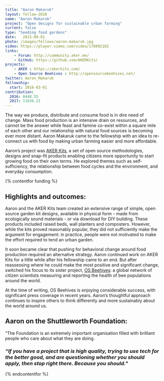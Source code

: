 ```yaml
---
title: "Aaron Makaruk"
layout: fellow-2018
name: "Aaron Makaruk"
project: "Open designs for sustainable urban farming"
current: false
type: "Seeding food gardens"
date:   2015-09-01
photo: /images/fellows/aaron-makaruk.jpg
video: https://player.vimeo.com/video/178892102
links:
    - Forum: http://community.aker.me/
    - GitHub: https://github.com/AKERKits/
projects:
    - AKER : https://akerkits.com/
    - Open Source Beehives : http://opensourcebeehives.net/
twitter: Aaron_Makaruk
fellowship:
  start: 2016-03-01
contribution:
  2016: 8448.55
  2017: 11636.21
---
```

The way we produce, distribute and consume food is in dire need of change. Mass food production is an intensive drain on resources, and cannot be the answer while feast and famine co-exist within a square mile of each other and our relationship with natural food sources is becoming ever more distant. Aaron Makaruk came to the fellowship with an idea to re-connect us with food by making urban farming easier and more affordable. 

Aaron’s project was [AKER Kits](https://akerkits.com/), a set of open source methodologies, designs and snap-fit products enabling citizens more opportunity to start growing food on their own terms. He explored themes such as self-sufficiency, the relationship between food cycles and the environment, and everyday consumption. 


{% contentfor funding %}
## Highlights and outcomes: 

Aaron and the AKER Kits team created an extensive range of simple, open source garden kit designs, available in physical form - made from ecologically sound materials - or via download for DIY building. These products included raised beds, wall planters and composters. However, while the kits proved reasonably popular, they did not sufficiently make the argument for engagement: in practice, people were not motivated to make the effort required to tend an urban garden. 

It soon became clear that pushing for behavioral change around food production required an alternative strategy. Aaron continued work on AKER Kits for a little while after his fellowship came to an end. But after reassessing where he could make the most positive and significant change, switched his focus to its sister project, [OS Beehives](https://www.osbeehives.com/): a global network of citizen scientists measuring and reporting the health of bee populations around the world.

At the time of writing, OS Beehives is enjoying considerable success, with significant press coverage in recent years. Aaron’s thoughtful approach continues to inspire others to think differently and more sustainably about the world around us.


## Aaron on the Shuttleworth Foundation: 

“The Foundation is an extremely important organisation filled with brilliant people who care about what they are doing.
 

### _“If you have a project that is high quality, trying to use tech for the better good, and are questioning whether you should apply, then stop right there. Because you should."_

{% endcontentfor %}